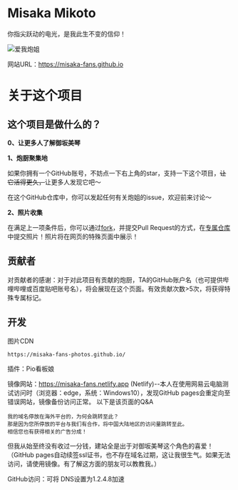 # Misaka Mikoto
你指尖跃动的电光，是我此生不变的信仰！

![爱我炮姐](https://github.com/shbwb/misaka/blob/main/pic/0EE7D24A-F64D-4818-AEE8-E5C83A5696B3.jpeg)

网站URL：https://misaka-fans.github.io
# 关于这个项目
## 这个项目是做什么的？
**0、让更多人了解御坂美琴**


**1、炮厨聚集地**

如果你拥有一个GitHub账号，不妨点一下右上角的star，支持一下这个项目，<del>让它活得更久，</del>让更多人发现它吧～

在这个GitHub仓库中，你可以发起任何有关炮姐的issue，欢迎前来讨论～

**2、照片收集**

在满足上一项条件后，你可以通过[fork](https://github.com/misaka-fans-photos/misaka-fans-photos.github.io/fork)，并提交Pull Request的方式，在[专属仓库](https://github.com/misaka-fans-photos/misaka-fans-photos.github.io/tree/main/pic)中提交照片！照片将在网页的特殊页面中展示！

## 贡献者
对贡献者的感谢：对于对此项目有贡献的炮厨，TA的GitHub账户名（也可提供哔哩哔哩或百度贴吧账号名），将会展现在这个页面。有效贡献次数>5次，将获得特殊专属标记。

## 开发

图片CDN
```
https://misaka-fans-photos.github.io/
```

插件：Pio看板娘

镜像网站：https://misaka-fans.netlify.app
(Netlify)--本人在使用网易云电脑测试访问时（浏览器：edge，系统：Windows10），发现GitHub pages会重定向至错误网站，镜像备份访问正常。
以下是该页面的Q&A
```
我的域名停放在海外平台的，为何会跳转至此？
那是因为您所停放的平台与我们有合作，将中国大陆地区的访问量跳转至此。
相信您也有获得相关的广告分成！
```
但我从始至终没有收过一分钱，建站全是出于对御坂美琴这个角色的喜爱！（GitHub pages自动续签ssl证书，也不存在域名过期，这让我很生气。如果无法访问，请使用镜像。有了解这方面的朋友可以教教我。）

GitHub访问：可将 DNS设置为1.2.4.8加速
